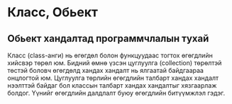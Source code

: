 # Класс, Обьект
## Обьект хандалтад программчлалын тухай

Класс (class-анги) нь өгөгдөл болон функцуудаас тогтох өгөгдлийн хийсвэр төрөл юм. Бидний өмнө үзсэн цуглуулга (collection) төрөлтэй төстэй
боловч өгөгдөлд хандах хандалт нь ялгаатай байдгаараа онцлогтой юм. Цуглуулга төрлийн өгөгдлийн талбарт хандах хандалт нээлттэй байдаг бол
классын талбарт хандах хандалтыг хязгаарлаж болдог. Үүнийг өгөгдлийн далдлалт буюу өгөгдлийн битүүмжлэл гэдэг.
